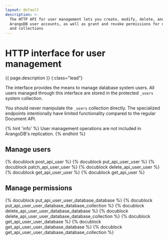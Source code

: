 ```yaml
---
layout: default
description: >-
  The HTTP API for user management lets you create, modify, delete, and list
  ArangoDB user accounts, as well as grant and revoke permissions for databases
  and collections
---
```

# HTTP interface for user management

{{ page.description }}
{:class="lead"}

The interface provides the means to manage database system users. All
users managed through this interface are stored in the protected `_users`
system collection.

You should never manipulate the `_users` collection directly. The specialized
endpoints intentionally have limited functionality compared to the regular
Document API.

{% hint 'info' %}
User management operations are not included in ArangoDB's replication.
{% endhint %}

## Manage users

{% docublock post_api_user %}
{% docublock put_api_user_user %}
{% docublock patch_api_user_user %}
{% docublock delete_api_user_user %}
{% docublock get_api_user_user %}
{% docublock get_api_user %}

## Manage permissions

{% docublock put_api_user_user_database_database %}
{% docublock put_api_user_user_database_database_collection %}
{% docublock delete_api_user_user_database_database %}
{% docublock delete_api_user_user_database_database_collection %}
{% docublock get_api_user_user_database %}
{% docublock get_api_user_user_database_database %}
{% docublock get_api_user_user_database_database_collection %}
